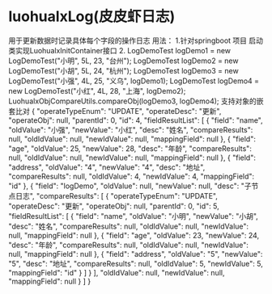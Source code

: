 # luohualxLog(皮皮虾日志)
用于更新数据时记录具体每个字段的操作日志
用法：
1.针对springboot 项目 启动类实现LuohualxInitContainer接口
2.
LogDemoTest logDemo1 = new LogDemoTest("小明", 5L, 23, "台州");
LogDemoTest logDemo2 = new LogDemoTest("小胡", 5L, 24, "杭州");
LogDemoTest logDemo3 = new LogDemoTest("小强", 4L, 25, "义乌", logDemo1);
LogDemoTest logDemo4 = new LogDemoTest("小红", 4L, 28, "上海", logDemo2);
LuohualxObjCompareUtils.compareObj(logDemo3, logDemo4);
支持对象的嵌套比对
{
    "operateTypeEnum": "UPDATE",
    "operateDesc": "更新",
    "operateObj": null,
    "parentId": 0,
    "id": 4,
    "fieldResultList": [
        {
            "field": "name",
            "oldValue": "小强",
            "newValue": "小红",
            "desc": "姓名",
            "compareResults": null,
            "oldIdValue": null,
            "newIdValue": null,
            "mappingField": null
        },
        {
            "field": "age",
            "oldValue": 25,
            "newValue": 28,
            "desc": "年龄",
            "compareResults": null,
            "oldIdValue": null,
            "newIdValue": null,
            "mappingField": null
        },
        {
            "field": "address",
            "oldValue": "4",
            "newValue": "4",
            "desc": "地址",
            "compareResults": null,
            "oldIdValue": 4,
            "newIdValue": 4,
            "mappingField": "id"
        },
        {
            "field": "logDemo",
            "oldValue": null,
            "newValue": null,
            "desc": "子节点日志",
            "compareResults": [
                {
                    "operateTypeEnum": "UPDATE",
                    "operateDesc": "更新",
                    "operateObj": null,
                    "parentId": 0,
                    "id": 5,
                    "fieldResultList": [
                        {
                            "field": "name",
                            "oldValue": "小明",
                            "newValue": "小胡",
                            "desc": "姓名",
                            "compareResults": null,
                            "oldIdValue": null,
                            "newIdValue": null,
                            "mappingField": null
                        },
                        {
                            "field": "age",
                            "oldValue": 23,
                            "newValue": 24,
                            "desc": "年龄",
                            "compareResults": null,
                            "oldIdValue": null,
                            "newIdValue": null,
                            "mappingField": null
                        },
                        {
                            "field": "address",
                            "oldValue": "5",
                            "newValue": "5",
                            "desc": "地址",
                            "compareResults": null,
                            "oldIdValue": 5,
                            "newIdValue": 5,
                            "mappingField": "id"
                        }
                    ]
                }
            ],
            "oldIdValue": null,
            "newIdValue": null,
            "mappingField": null
        }
    ]
}
